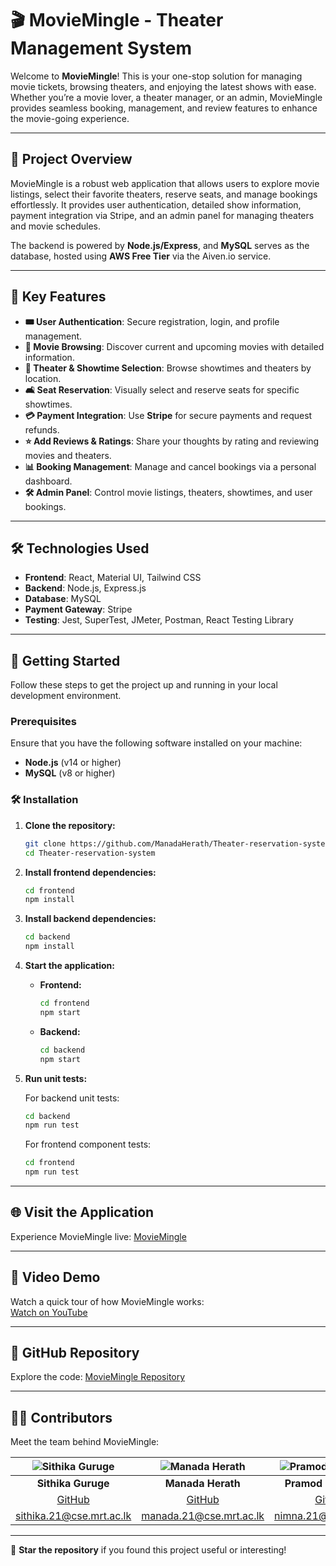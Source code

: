 # 🎬 **MovieMingle** - Theater Management System

Welcome to **MovieMingle**! This is your one-stop solution for managing movie tickets, browsing theaters, and enjoying the latest shows with ease. Whether you’re a movie lover, a theater manager, or an admin, MovieMingle provides seamless booking, management, and review features to enhance the movie-going experience.

---

## 🚀 **Project Overview**

MovieMingle is a robust web application that allows users to explore movie listings, select their favorite theaters, reserve seats, and manage bookings effortlessly. It provides user authentication, detailed show information, payment integration via Stripe, and an admin panel for managing theaters and movie schedules.

The backend is powered by **Node.js/Express**, and **MySQL** serves as the database, hosted using **AWS Free Tier** via the Aiven.io service.

---

## 🌟 **Key Features**

- **🎟️ User Authentication**: Secure registration, login, and profile management.
- **📅 Movie Browsing**: Discover current and upcoming movies with detailed information.
- **🎥 Theater & Showtime Selection**: Browse showtimes and theaters by location.
- **🛋️ Seat Reservation**: Visually select and reserve seats for specific showtimes.
- **💳 Payment Integration**: Use **Stripe** for secure payments and request refunds.
- **⭐ Add Reviews & Ratings**: Share your thoughts by rating and reviewing movies and theaters.
- **📊 Booking Management**: Manage and cancel bookings via a personal dashboard.
- **🛠️ Admin Panel**: Control movie listings, theaters, showtimes, and user bookings.

---

## 🛠️ **Technologies Used**

- **Frontend**: React, Material UI, Tailwind CSS
- **Backend**: Node.js, Express.js
- **Database**: MySQL
- **Payment Gateway**: Stripe
- **Testing**: Jest, SuperTest, JMeter, Postman, React Testing Library

---

## 🚧 **Getting Started**

Follow these steps to get the project up and running in your local development environment.

### Prerequisites

Ensure that you have the following software installed on your machine:

- **Node.js** (v14 or higher)
- **MySQL** (v8 or higher)

### 🛠️ Installation

1. **Clone the repository:**

    ```bash
    git clone https://github.com/ManadaHerath/Theater-reservation-system.git
    cd Theater-reservation-system
    ```

2. **Install frontend dependencies:**

    ```bash
    cd frontend
    npm install
    ```

3. **Install backend dependencies:**

    ```bash
    cd backend
    npm install
    ```

4. **Start the application:**

    - **Frontend:**

      ```bash
      cd frontend
      npm start
      ```

    - **Backend:**

      ```bash
      cd backend
      npm start
      ```

5. **Run unit tests:**

    For backend unit tests:

    ```bash
    cd backend
    npm run test
    ```

    For frontend component tests:

    ```bash
    cd frontend
    npm run test
    ```

---

## 🌐 **Visit the Application**

Experience MovieMingle live: [MovieMingle](https://theater-reservation-system-ebon.vercel.app/)

---

## 🎥 **Video Demo**

Watch a quick tour of how MovieMingle works:  
[Watch on YouTube](https://youtu.be/TSo7IH_k9Gs?si=_926Gy3yFyskGjAV)

---

## 📂 **GitHub Repository**

Explore the code: [MovieMingle Repository](https://github.com/ManadaHerath/Theater-reservation-system.git)

---

## 👨‍💻 **Contributors**

Meet the team behind MovieMingle:

| ![Sithika Guruge](https://via.placeholder.com/100) | ![Manada Herath](https://via.placeholder.com/100) | ![Pramod Hasaranga](https://via.placeholder.com/100) |
|:--:|:--:|:--:|
| **Sithika Guruge** | **Manada Herath** | **Pramod Hasaranga** |
| [GitHub](https://github.com/sithika) | [GitHub](https://github.com/manada) | [GitHub](https://github.com/pramod) |
| sithika.21@cse.mrt.ac.lk | manada.21@cse.mrt.ac.lk | nimna.21@cse.mrt.ac.lk |

---

🌟 **Star the repository** if you found this project useful or interesting!
